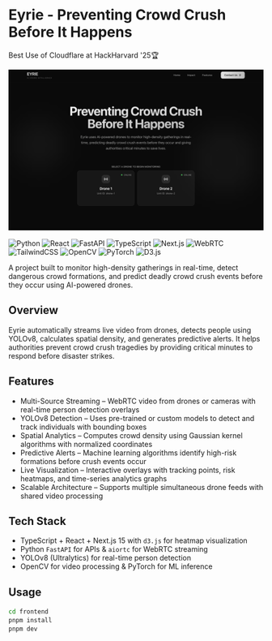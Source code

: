 # Eyrie - Preventing Crowd Crush Before It Happens

Best Use of Cloudflare at HackHarvard '25🏆

!["landing_page"](image.png "landing_page")

![Python](https://img.shields.io/badge/-Python-3776AB?style=flat-square&logo=python&logoColor=white)
![React](https://img.shields.io/badge/-React-61DAFB?style=flat-square&logo=react&logoColor=white)
![FastAPI](https://img.shields.io/badge/-FastAPI-009688?style=flat-square&logo=fastapi&logoColor=white)
![TypeScript](https://img.shields.io/badge/TypeScript-3178C6?logo=typescript&logoColor=fff)
![Next.js](https://img.shields.io/badge/-Next.js-000000?style=flat-square&logo=next.js&logoColor=white)
![WebRTC](https://img.shields.io/badge/-WebRTC-333333?style=flat-square&logo=webrtc&logoColor=white)
![TailwindCSS](https://img.shields.io/badge/-Tailwind-38B2AC?style=flat-square&logo=tailwind-css&logoColor=white)
![OpenCV](https://img.shields.io/badge/-OpenCV-5C3EE8?style=flat-square&logo=opencv&logoColor=white)
![PyTorch](https://img.shields.io/badge/-PyTorch-EE4C2C?style=flat-square&logo=pytorch&logoColor=white)
![D3.js](https://img.shields.io/badge/-D3.js-F9A03C?style=flat-square&logo=d3.js&logoColor=white)

A project built to monitor high-density gatherings in real-time, detect dangerous crowd formations, and predict deadly crowd crush events before they occur using AI-powered drones.

## Overview

Eyrie automatically streams live video from drones, detects people using YOLOv8, calculates spatial density, and generates predictive alerts.
It helps authorities prevent crowd crush tragedies by providing critical minutes to respond before disaster strikes.


## Features

* Multi-Source Streaming – WebRTC video from drones or cameras with real-time person detection overlays
* YOLOv8 Detection – Uses pre-trained or custom models to detect and track individuals with bounding boxes
* Spatial Analytics – Computes crowd density using Gaussian kernel algorithms with normalized coordinates
* Predictive Alerts – Machine learning algorithms identify high-risk formations before crush events occur
* Live Visualization – Interactive overlays with tracking points, risk heatmaps, and time-series analytics graphs
* Scalable Architecture – Supports multiple simultaneous drone feeds with shared video processing


## Tech Stack

* TypeScript + React + Next.js 15 with `d3.js` for heatmap visualization
* Python `FastAPI` for APIs & `aiortc` for WebRTC streaming
* YOLOv8 (Ultralytics) for real-time person detection
* OpenCV for video processing & PyTorch for ML inference

## Usage
```bash
cd frontend
pnpm install
pnpm dev
